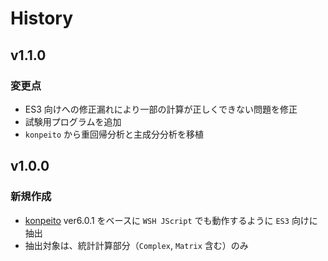 # History

## v1.1.0

### 変更点
- ES3 向けへの修正漏れにより一部の計算が正しくできない問題を修正
- 試験用プログラムを追加
- `konpeito` から重回帰分析と主成分分析を移植

## v1.0.0

### 新規作成
- [konpeito](https://github.com/natade-jp/konpeito) ver6.0.1 をベースに `WSH JScript` でも動作するように `ES3` 向けに抽出
- 抽出対象は、統計計算部分（`Complex`, `Matrix` 含む）のみ
